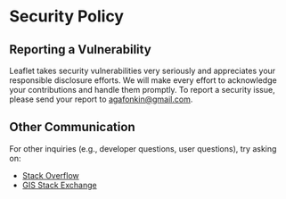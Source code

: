 # Security Policy

## Reporting a Vulnerability

Leaflet takes security vulnerabilities very seriously and appreciates your responsible disclosure efforts. We will make every effort to acknowledge your contributions and handle them promptly.
To report a security issue, please send your report to agafonkin@gmail.com.

## Other Communication

For other inquiries (e.g., developer questions, user questions), try asking on: 
* [Stack Overflow](https://stackoverflow.com/questions/tagged/leaflet) 
* [GIS Stack Exchange](https://gis.stackexchange.com/questions/tagged/leaflet)
